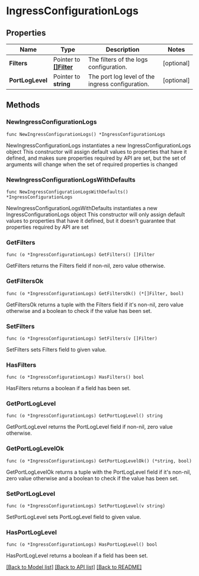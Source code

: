 # IngressConfigurationLogs

## Properties

Name | Type | Description | Notes
------------ | ------------- | ------------- | -------------
**Filters** | Pointer to [**[]Filter**](Filter.md) | The filters of the logs configuration. | [optional] 
**PortLogLevel** | Pointer to **string** | The port log level of the ingress configuration. | [optional] 

## Methods

### NewIngressConfigurationLogs

`func NewIngressConfigurationLogs() *IngressConfigurationLogs`

NewIngressConfigurationLogs instantiates a new IngressConfigurationLogs object
This constructor will assign default values to properties that have it defined,
and makes sure properties required by API are set, but the set of arguments
will change when the set of required properties is changed

### NewIngressConfigurationLogsWithDefaults

`func NewIngressConfigurationLogsWithDefaults() *IngressConfigurationLogs`

NewIngressConfigurationLogsWithDefaults instantiates a new IngressConfigurationLogs object
This constructor will only assign default values to properties that have it defined,
but it doesn't guarantee that properties required by API are set

### GetFilters

`func (o *IngressConfigurationLogs) GetFilters() []Filter`

GetFilters returns the Filters field if non-nil, zero value otherwise.

### GetFiltersOk

`func (o *IngressConfigurationLogs) GetFiltersOk() (*[]Filter, bool)`

GetFiltersOk returns a tuple with the Filters field if it's non-nil, zero value otherwise
and a boolean to check if the value has been set.

### SetFilters

`func (o *IngressConfigurationLogs) SetFilters(v []Filter)`

SetFilters sets Filters field to given value.

### HasFilters

`func (o *IngressConfigurationLogs) HasFilters() bool`

HasFilters returns a boolean if a field has been set.

### GetPortLogLevel

`func (o *IngressConfigurationLogs) GetPortLogLevel() string`

GetPortLogLevel returns the PortLogLevel field if non-nil, zero value otherwise.

### GetPortLogLevelOk

`func (o *IngressConfigurationLogs) GetPortLogLevelOk() (*string, bool)`

GetPortLogLevelOk returns a tuple with the PortLogLevel field if it's non-nil, zero value otherwise
and a boolean to check if the value has been set.

### SetPortLogLevel

`func (o *IngressConfigurationLogs) SetPortLogLevel(v string)`

SetPortLogLevel sets PortLogLevel field to given value.

### HasPortLogLevel

`func (o *IngressConfigurationLogs) HasPortLogLevel() bool`

HasPortLogLevel returns a boolean if a field has been set.


[[Back to Model list]](../README.md#documentation-for-models) [[Back to API list]](../README.md#documentation-for-api-endpoints) [[Back to README]](../README.md)


